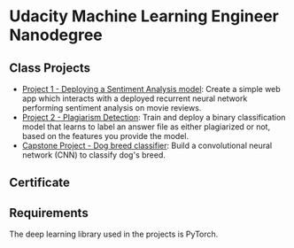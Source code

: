 # Udacity Machine Learning Engineer Nanodegree

## Class Projects
* [Project 1 - Deploying a Sentiment Analysis model](https://github.com/vgkortsas/Online_courses/tree/master/Udacity_Machine_Learning_Engineer_Nanodegree/Plagiarism_Detection): Create a simple web app which interacts with a deployed recurrent neural network performing sentiment analysis on movie reviews.
* [Project 2 - Plagiarism Detection](https://github.com/vgkortsas/Online_courses/tree/master/Udacity_Machine_Learning_Engineer_Nanodegree/Sentiment_Analysis_Web_App): Train and deploy a binary classification model that learns to label an answer file as either plagiarized or not, based on the features you provide the model.
* [Capstone Project - Dog breed classifier](https://github.com/vgkortsas/Online_courses/tree/master/Udacity_Machine_Learning_Engineer_Nanodegree/Capstone_project): Build a convolutional neural network (CNN) to classify dog's breed.


## Certificate



## Requirements

The deep learning library used in the projects is PyTorch.
